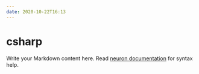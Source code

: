 ```yaml
---
date: 2020-10-22T16:13
---
```


# csharp

Write your Markdown content here. Read [neuron documentation](https://neuron.zettel.page/2011404.html) for syntax help.

